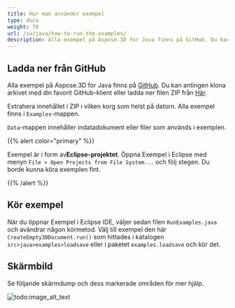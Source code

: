 ```yaml
---
title: Hur man använder exempel
type: docs
weight: 70
url: /sv/java/how-to-run-the-examples/
description: Alla exempel på Aspose.3D for Java finns på GitHub. Du kan antingen klona arkivet med din favorit GitHub-klient eller ladda ner filen ZIP.
---
```

##  **Ladda ner från GitHub**
Alla exempel på Aspose.3D for Java finns på [GitHub](https://github.com/aspose-3d/Aspose.3D-for-java). Du kan antingen klona arkivet med din favorit GitHub-klient eller ladda ner filen ZIP från [Här](https://github.com/aspose-3d/Aspose.3D-for-Java/archive/master.zip).

Extrahera innehållet i ZIP i vilken korg som helst på datorn. Alla exempel finns i `Examples`-mappen.

`Data`-mappen innehåller indatadokument eller filer som används i exemplen.

{{% alert color="primary" %}} 

Exempel är i form av**Eclipse-projektet**. Öppna Exempel i Eclipse med menyn `File > Open Projects from File System...` och följ stegen. Du borde kunna köra exemplen fint.

{{% /alert %}} 
##  **Kör exempel**
När du öppnar Exempel i Eclipse IDE, väljer sedan filen `RunExamples.java` och avändrar någon körmetod. Välj till exempel den här `CreateEmpty3DDocument.run()` som hittades i katalogen `src>java>examples>loadsave` eller i paketet `examples.loadsave` och kör det.

##  **Skärmbild**
Se följande skärmdump och dess markerade områden för mer hjälp.

![todo:image_alt_text](how-to-run-the-examples_1.png)
